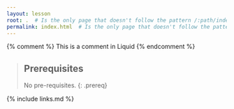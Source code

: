```yaml
---
layout: lesson
root: .  # Is the only page that doesn't follow the pattern /:path/index.html
permalink: index.html  # Is the only page that doesn't follow the pattern /:path/index.html
---
```

<!-- Add an introduction message here -->

{% comment %} This is a comment in Liquid {% endcomment %}

> ## Prerequisites
>
> No pre-requisites.
{: .prereq}

{% include links.md %}
